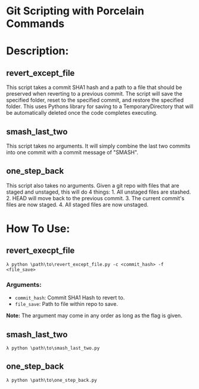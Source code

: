 # Git Scripting with Porcelain Commands

# Description:
## revert_except_file
  This script takes a commit SHA1 hash and a path to a file that should be preserved when reverting to a previous commit. The script will save the specified folder, reset to the specified commit, and restore the specified folder. This uses Pythons library for saving to a TemporaryDirectory that will be automatically deleted once the code completes executing.

## smash_last_two
  This script takes no arguments. It will simply combine the last two commits into one commit with a commit message of "SMASH".

## one_step_back
  This script also takes no arguments. Given a git repo with files that are staged and unstaged, this will do 4 things:
    1. All unstaged files are stashed.
    2. HEAD will move back to the previous commit.
    3. The current commit's files are now staged.
    4. All staged files are now unstaged.

# How To Use:
## revert_execpt_file
  `λ python \path\to\revert_except_file.py -c <commit_hash> -f <file_save>`

### Arguments:
  - `commit_hash`: Commit SHA1 Hash to revert to.
  - `file_save`: Path to file within repo to save.

**Note:** The argument may come in any order as long as the flag is given.

## smash_last_two
  `λ python \path\to\smash_last_two.py`

## one_step_back
  `λ python \path\to\one_step_back.py`
